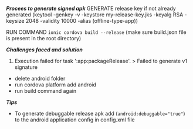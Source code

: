 **_Procees to generate signed apk_**
GENERATE release key if not already generated (keytool -genkey -v -keystore my-release-key.jks -keyalg RSA -keysize 2048 -validity 10000 -alias (offline-type-app))

RUN COMMAND `ionic cordova build --release` (make sure build.json file is present in the root directory)

**_Challenges faced and solution_**

1. Execution failed for task ':app:packageRelease'. > Failed to generate v1 signature

- delete android folder
- run cordova platform add android
- run build command again

**_Tips_**

- To generate debuggable release apk add (`android:debuggable="true"`) to the android application config in config.xml file
